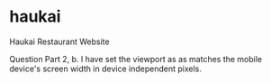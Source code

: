 # haukai
Haukai Restaurant Website

Question Part 2, b.
I have set the viewport as <meta name="viewport" content="width=device-width, initial-scale=1.0"> as matches the mobile device's screen width in device independent 
pixels.
